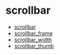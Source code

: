 # scrollbar

* [scrollbar](scrollbar.md)
* [scrollbar_frame](scrollbar_frame.md)
* [scrollbar_width](scrollbar_width.md)
* [scrollbar_thumb](scrollbar_thumb.md)